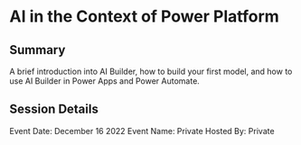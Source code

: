 # AI in the Context of Power Platform

## Summary
A brief introduction into AI Builder, how to build your first model, and how to use AI Builder in Power Apps and Power Automate.

## Session Details
Event Date: December 16 2022
Event Name: Private
Hosted By: Private
